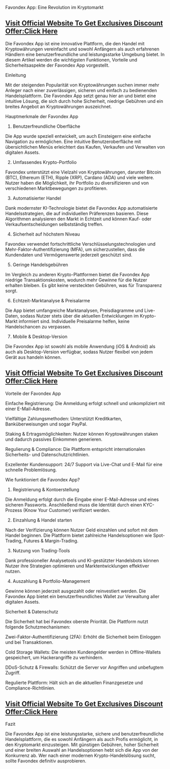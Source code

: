 Favondex App: Eine Revolution im Kryptomarkt

## **[Visit Official Website To Get Exclusives Discount Offer:Click Here](https://mydealsjunction.info/get-favondexapp)**

Die Favondex App ist eine innovative Plattform, die den Handel mit Kryptowährungen vereinfacht und sowohl Anfängern als auch erfahrenen Händlern eine benutzerfreundliche und leistungsstarke Umgebung bietet. In diesem Artikel werden die wichtigsten Funktionen, Vorteile und Sicherheitsaspekte der Favondex App vorgestellt.

Einleitung

Mit der steigenden Popularität von Kryptowährungen suchen immer mehr Anleger nach einer zuverlässigen, sicheren und einfach zu bedienenden Handelsplattform. Die Favondex App setzt genau hier an und bietet eine intuitive Lösung, die sich durch hohe Sicherheit, niedrige Gebühren und ein breites Angebot an Kryptowährungen auszeichnet.

Hauptmerkmale der Favondex App

1. Benutzerfreundliche Oberfläche

Die App wurde speziell entwickelt, um auch Einsteigern eine einfache Navigation zu ermöglichen. Eine intuitive Benutzeroberfläche mit übersichtlichen Menüs erleichtert das Kaufen, Verkaufen und Verwalten von digitalen Assets.

2. Umfassendes Krypto-Portfolio

Favondex unterstützt eine Vielzahl von Kryptowährungen, darunter Bitcoin (BTC), Ethereum (ETH), Ripple (XRP), Cardano (ADA) und viele weitere. Nutzer haben die Möglichkeit, ihr Portfolio zu diversifizieren und von verschiedenen Marktbewegungen zu profitieren.

3. Automatisierter Handel

Dank modernster KI-Technologie bietet die Favondex App automatisierte Handelsstrategien, die auf individuellen Präferenzen basieren. Diese Algorithmen analysieren den Markt in Echtzeit und können Kauf- oder Verkaufsentscheidungen selbstständig treffen.

4. Sicherheit auf höchstem Niveau

Favondex verwendet fortschrittliche Verschlüsselungstechnologien und Mehr-Faktor-Authentifizierung (MFA), um sicherzustellen, dass die Kundendaten und Vermögenswerte jederzeit geschützt sind.

5. Geringe Handelsgebühren

Im Vergleich zu anderen Krypto-Plattformen bietet die Favondex App niedrige Transaktionskosten, wodurch mehr Gewinne für die Nutzer erhalten bleiben. Es gibt keine versteckten Gebühren, was für Transparenz sorgt.

6. Echtzeit-Marktanalyse & Preisalarme

Die App bietet umfangreiche Marktanalysen, Preisdiagramme und Live-Daten, sodass Nutzer stets über die aktuellen Entwicklungen im Krypto-Markt informiert sind. Individuelle Preisalarme helfen, keine Handelschancen zu verpassen.

7. Mobile & Desktop-Version

Die Favondex App ist sowohl als mobile Anwendung (iOS & Android) als auch als Desktop-Version verfügbar, sodass Nutzer flexibel von jedem Gerät aus handeln können.

## **[Visit Official Website To Get Exclusives Discount Offer:Click Here](https://mydealsjunction.info/get-favondexapp)**

Vorteile der Favondex App

Einfache Registrierung: Die Anmeldung erfolgt schnell und unkompliziert mit einer E-Mail-Adresse.

Vielfältige Zahlungsmethoden: Unterstützt Kreditkarten, Banküberweisungen und sogar PayPal.

Staking & Ertragsmöglichkeiten: Nutzer können Kryptowährungen staken und dadurch passives Einkommen generieren.

Regulierung & Compliance: Die Plattform entspricht internationalen Sicherheits- und Datenschutzrichtlinien.

Exzellenter Kundensupport: 24/7 Support via Live-Chat und E-Mail für eine schnelle Problemlösung.

Wie funktioniert die Favondex App?

1. Registrierung & Kontoerstellung

Die Anmeldung erfolgt durch die Eingabe einer E-Mail-Adresse und eines sicheren Passworts. Anschließend muss die Identität durch einen KYC-Prozess (Know Your Customer) verifiziert werden.

2. Einzahlung & Handel starten

Nach der Verifizierung können Nutzer Geld einzahlen und sofort mit dem Handel beginnen. Die Plattform bietet zahlreiche Handelsoptionen wie Spot-Trading, Futures & Margin-Trading.

3. Nutzung von Trading-Tools

Dank professioneller Analysetools und KI-gestützter Handelsbots können Nutzer ihre Strategien optimieren und Marktentwicklungen effektiver nutzen.

4. Auszahlung & Portfolio-Management

Gewinne können jederzeit ausgezahlt oder reinvestiert werden. Die Favondex App bietet ein benutzerfreundliches Wallet zur Verwaltung aller digitalen Assets.

Sicherheit & Datenschutz

Die Sicherheit hat bei Favondex oberste Priorität. Die Plattform nutzt folgende Schutzmechanismen:

Zwei-Faktor-Authentifizierung (2FA): Erhöht die Sicherheit beim Einloggen und bei Transaktionen.

Cold Storage Wallets: Die meisten Kundengelder werden in Offline-Wallets gespeichert, um Hackerangriffe zu verhindern.

DDoS-Schutz & Firewalls: Schützt die Server vor Angriffen und unbefugtem Zugriff.

Regulierte Plattform: Hält sich an die aktuellen Finanzgesetze und Compliance-Richtlinien.

## **[Visit Official Website To Get Exclusives Discount Offer:Click Here](https://mydealsjunction.info/get-favondexapp)**

Fazit

Die Favondex App ist eine leistungsstarke, sichere und benutzerfreundliche Handelsplattform, die es sowohl Anfängern als auch Profis ermöglicht, in den Kryptomarkt einzusteigen. Mit günstigen Gebühren, hoher Sicherheit und einer breiten Auswahl an Handelsoptionen hebt sich die App von der Konkurrenz ab. Wer nach einer modernen Krypto-Handelslösung sucht, sollte Favondex definitiv ausprobieren.
